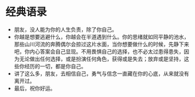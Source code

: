 # 经典语录

- 朋友，没人能为你的人生负责，除了你自己。
- 你越是想要逃避什么，你越会在半道遇到什么。你的思绪就如同平静的池水，那些山川河流的奔腾偶尔会掠过这片水面，当你想要做什么的时候，先静下来吧，你内心答案会自己显现。不用畏惧自己的选择，也不必太过患得患失，因为无论做出任何选择，或是扮演任何角色，获得或是失去；放弃或是坚持，这些你经历的一切，都是你自己。
- 讲了这么多，朋友，去相信自己，勇气与信念一直藏在你的心底，从来就没有离开过。
- 最后，祝你好运。

